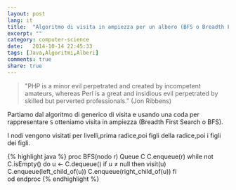 ```yaml
---
layout: post
lang: it
title:  "Algoritmo di visita in ampiezza per un albero (BFS o Breadth First Search)"
excerpt: ""
category: computer-science
date:   2014-10-14 22:45:33
tags: [Java,Algoritmi,Alberi]
comments: true
share: true
---
```


> "PHP is a minor evil perpetrated and created by incompetent amateurs, whereas Perl is a great and insidious evil perpetrated by skilled but perverted professionals."
(Jon Ribbens)

Partiamo dal algoritmo di generico di visita e usando una coda per rappresentare `S` otteniamo visita in ampiezza (Breadth First Search o BFS).

I nodi vengono visitati per livelli,prima radice,poi figli della radice,poi i figli dei figli.

{% highlight java %}
proc BFS(nodo r)
   Queue C
   C.enqueue(r)
   while not C.isEmpty() do 
       u ← C.dequeue()
       if u ≠ null then
           visit(u)
           C.enqueue(left_child_of(u))
           C.enqueue(right_child_of(u))
       fi	
   od
endproc 
{% endhighlight %}
